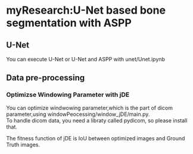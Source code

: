 # myResearch:U-Net based bone segmentation with ASPP

## U-Net
You can execute U-Net or U-Net and ASPP with unet/Unet.ipynb



## Data pre-processing
### Optimizse Windowing Parameter with jDE
You can optimize windwowing parameter,which is the part of dicom parameter,using windowPeocessing/window_jDE/main.py.  
To handle dicom data, you need a libraty called pydicom, so please install that.

The fitness function of jDE is IoU between optimized images and Ground Truth images.

<!--
windowPeocessing/window_jDE/main.pyでwindow parameterをjDEで最適化できます  
pydicomが必要なのでインストールしてください

iou.pyのcalcIoU関数でIoUを計算、windowing.pyのwindowing関数でwindow処理をしています
-->
